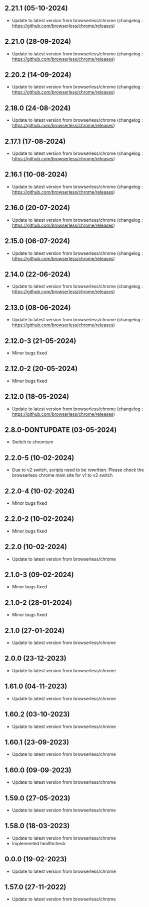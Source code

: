 
## 2.21.1 (05-10-2024)
- Update to latest version from browserless/chrome (changelog : https://github.com/browserless/chrome/releases)

## 2.21.0 (28-09-2024)
- Update to latest version from browserless/chrome (changelog : https://github.com/browserless/chrome/releases)

## 2.20.2 (14-09-2024)
- Update to latest version from browserless/chrome (changelog : https://github.com/browserless/chrome/releases)

## 2.18.0 (24-08-2024)
- Update to latest version from browserless/chrome (changelog : https://github.com/browserless/chrome/releases)

## 2.17.1 (17-08-2024)
- Update to latest version from browserless/chrome (changelog : https://github.com/browserless/chrome/releases)

## 2.16.1 (10-08-2024)
- Update to latest version from browserless/chrome (changelog : https://github.com/browserless/chrome/releases)

## 2.16.0 (20-07-2024)
- Update to latest version from browserless/chrome (changelog : https://github.com/browserless/chrome/releases)

## 2.15.0 (06-07-2024)
- Update to latest version from browserless/chrome (changelog : https://github.com/browserless/chrome/releases)

## 2.14.0 (22-06-2024)
- Update to latest version from browserless/chrome (changelog : https://github.com/browserless/chrome/releases)

## 2.13.0 (08-06-2024)
- Update to latest version from browserless/chrome (changelog : https://github.com/browserless/chrome/releases)
## 2.12.0-3 (21-05-2024)
- Minor bugs fixed
## 2.12.0-2 (20-05-2024)
- Minor bugs fixed

## 2.12.0 (18-05-2024)
- Update to latest version from browserless/chrome (changelog : https://github.com/browserless/chrome/releases)
## 2.8.0-DONTUPDATE (03-05-2024)
- Switch to chromium

## 2.2.0-5 (10-02-2024)
- Due to v2 switch, scripts need to be rewritten. Please check the browserless chrome main site for v1 to v2 switch

## 2.2.0-4 (10-02-2024)
- Minor bugs fixed

## 2.2.0-2 (10-02-2024)

- Minor bugs fixed

## 2.2.0 (10-02-2024)

- Update to latest version from browserless/chrome
## 2.1.0-3 (09-02-2024)

- Minor bugs fixed
## 2.1.0-2 (28-01-2024)

- Minor bugs fixed

## 2.1.0 (27-01-2024)

- Update to latest version from browserless/chrome

## 2.0.0 (23-12-2023)

- Update to latest version from browserless/chrome

## 1.61.0 (04-11-2023)

- Update to latest version from browserless/chrome

## 1.60.2 (03-10-2023)

- Update to latest version from browserless/chrome

## 1.60.1 (23-09-2023)

- Update to latest version from browserless/chrome

## 1.60.0 (09-09-2023)

- Update to latest version from browserless/chrome

## 1.59.0 (27-05-2023)

- Update to latest version from browserless/chrome

## 1.58.0 (18-03-2023)

- Update to latest version from browserless/chrome
- Implemented healthcheck

## 0.0.0 (19-02-2023)

- Update to latest version from browserless/chrome

## 1.57.0 (27-11-2022)

- Update to latest version from browserless/chrome

